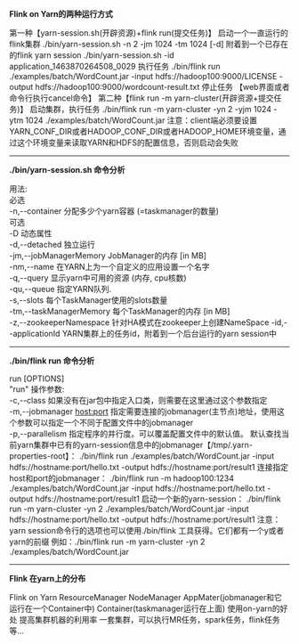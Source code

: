 **Flink on Yarn的两种运行方式**

第一种【yarn-session.sh(开辟资源)+flink run(提交任务)】
启动一个一直运行的flink集群
./bin/yarn-session.sh -n 2 -jm 1024 -tm 1024 [-d]
附着到一个已存在的flink yarn session
./bin/yarn-session.sh -id application_1463870264508_0029
执行任务
./bin/flink run ./examples/batch/WordCount.jar -input hdfs://hadoop100:9000/LICENSE -output hdfs://hadoop100:9000/wordcount-result.txt 
停止任务 【web界面或者命令行执行cancel命令】
第二种【flink run -m yarn-cluster(开辟资源+提交任务)】
启动集群，执行任务
./bin/flink run -m yarn-cluster -yn 2 -yjm 1024 -ytm 1024 ./examples/batch/WordCount.jar
注意：client端必须要设置YARN_CONF_DIR或者HADOOP_CONF_DIR或者HADOOP_HOME环境变量，通过这个环境变量来读取YARN和HDFS的配置信息，否则启动会失败

------------------

**./bin/yarn-session.sh 命令分析**

用法:  
   必选  
     -n,--container <arg>   分配多少个yarn容器 (=taskmanager的数量)  
   可选  
     -D <arg>                        动态属性  
     -d,--detached                   独立运行  
     -jm,--jobManagerMemory <arg>    JobManager的内存 [in MB]  
     -nm,--name                     在YARN上为一个自定义的应用设置一个名字  
     -q,--query                      显示yarn中可用的资源 (内存, cpu核数)  
     -qu,--queue <arg>               指定YARN队列.  
     -s,--slots <arg>                每个TaskManager使用的slots数量  
     -tm,--taskManagerMemory <arg>   每个TaskManager的内存 [in MB]  
     -z,--zookeeperNamespace <arg>   针对HA模式在zookeeper上创建NameSpace 
     -id,--applicationId <yarnAppId>        YARN集群上的任务id，附着到一个后台运行的yarn session中

------------------

**./bin/flink run 命令分析**

run [OPTIONS] <jar-file> <arguments>  
 "run" 操作参数:  
-c,--class <classname>  如果没有在jar包中指定入口类，则需要在这里通过这个参数指定  
-m,--jobmanager <host:port>  指定需要连接的jobmanager(主节点)地址，使用这个参数可以指定一个不同于配置文件中的jobmanager  
-p,--parallelism <parallelism>   指定程序的并行度。可以覆盖配置文件中的默认值。
默认查找当前yarn集群中已有的yarn-session信息中的jobmanager【/tmp/.yarn-properties-root】：
./bin/flink run ./examples/batch/WordCount.jar -input hdfs://hostname:port/hello.txt -output hdfs://hostname:port/result1
连接指定host和port的jobmanager：
./bin/flink run -m hadoop100:1234 ./examples/batch/WordCount.jar -input hdfs://hostname:port/hello.txt -output hdfs://hostname:port/result1
启动一个新的yarn-session：
./bin/flink run -m yarn-cluster -yn 2 ./examples/batch/WordCount.jar -input hdfs://hostname:port/hello.txt -output hdfs://hostname:port/result1
注意：yarn session命令行的选项也可以使用./bin/flink 工具获得。它们都有一个y或者yarn的前缀
例如：./bin/flink run -m yarn-cluster -yn 2 ./examples/batch/WordCount.jar 

----------

**Flink 在yarn上的分布**

Flink on Yarn
ResourceManager
NodeManager
AppMater(jobmanager和它运行在一个Container中)
Container(taskmanager运行在上面)
使用on-yarn的好处
提高集群机器的利用率
一套集群，可以执行MR任务，spark任务，flink任务等...